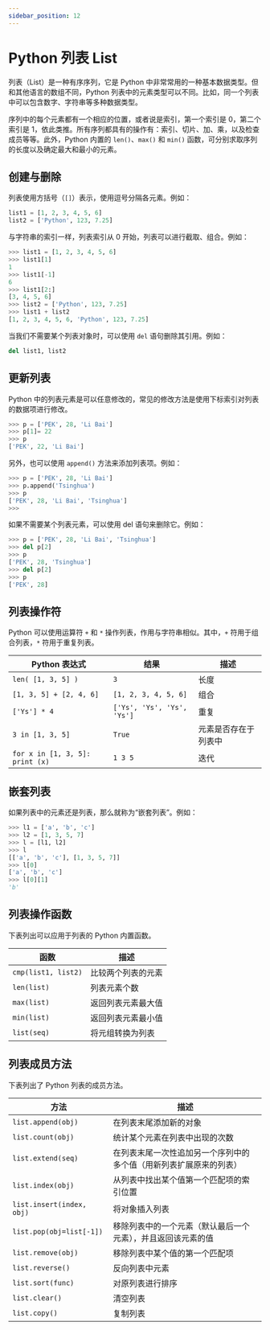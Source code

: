 ```yaml
---
sidebar_position: 12
---
```


# Python 列表 List



列表（List）是一种有序序列，它是 Python 中非常常用的一种基本数据类型。但和其他语言的数组不同，Python 列表中的元素类型可以不同。比如，同一个列表中可以包含数字、字符串等多种数据类型。

序列中的每个元素都有一个相应的位置，或者说是索引，第一个索引是 0，第二个索引是 1，依此类推。所有序列都具有的操作有：索引、切片、加、乘，以及检查成员等等。此外，Python 内置的 `len()`、`max()` 和 `min()` 函数，可分别求取序列的长度以及确定最大和最小的元素。



## 创建与删除

列表使用方括号（`[]`）表示，使用逗号分隔各元素。例如：

```python showLineNumbers
list1 = [1, 2, 3, 4, 5, 6]
list2 = ['Python', 123, 7.25]
```

与字符串的索引一样，列表索引从 0 开始，列表可以进行截取、组合。例如：

```python showLineNumbers
>>> list1 = [1, 2, 3, 4, 5, 6]
>>> list1[1]
1
>>> list1[-1]
6
>>> list1[2:]
[3, 4, 5, 6]
>>> list2 = ['Python', 123, 7.25]
>>> list1 + list2
[1, 2, 3, 4, 5, 6, 'Python', 123, 7.25]
```

当我们不需要某个列表对象时，可以使用 `del` 语句删除其引用。例如：

```python showLineNumbers
del list1, list2
```



## 更新列表

Python 中的列表元素是可以任意修改的，常见的修改方法是使用下标索引对列表的数据项进行修改。

```python showLineNumbers
>>> p = ['PEK', 28, 'Li Bai']
>>> p[1]= 22
>>> p
['PEK', 22, 'Li Bai']
```

另外，也可以使用 `append()` 方法来添加列表项。例如：

```python showLineNumbers
>>> p = ['PEK', 28, 'Li Bai']
>>> p.append('Tsinghua')
>>> p
['PEK', 28, 'Li Bai', 'Tsinghua']
>>> 
```

如果不需要某个列表元素，可以使用 del 语句来删除它。例如：

```python showLineNumbers
>>> p = ['PEK', 28, 'Li Bai', 'Tsinghua']
>>> del p[2]
>>> p
['PEK', 28, 'Tsinghua']
>>> del p[2]
>>> p
['PEK', 28]
```



## 列表操作符

Python 可以使用运算符 `+` 和 `*` 操作列表，作用与字符串相似。其中，`+` 符用于组合列表，`*` 符用于重复列表。

| Python 表达式                   | 结果                       | 描述                 |
| ------------------------------- | -------------------------- | -------------------- |
| `len( [1, 3, 5] )`              | `3`                        | 长度                 |
| `[1, 3, 5] + [2, 4, 6]`         | `[1, 2, 3, 4, 5, 6]`       | 组合                 |
| `['Ys'] * 4`                    | `['Ys', 'Ys', 'Ys', 'Ys']` | 重复                 |
| `3 in [1, 3, 5]`                | `True`                     | 元素是否存在于列表中 |
| `for x in [1, 3, 5]: print (x)` | `1 3 5`                    | 迭代                 |



## 嵌套列表

如果列表中的元素还是列表，那么就称为“嵌套列表”。例如：

```python showLineNumbers
>>> l1 = ['a', 'b', 'c']
>>> l2 = [1, 3, 5, 7]
>>> l = [l1, l2]
>>> l
[['a', 'b', 'c'], [1, 3, 5, 7]]
>>> l[0]
['a', 'b', 'c']
>>> l[0][1]
'b'
```



## 列表操作函数

下表列出可以应用于列表的 Python 内置函数。

| 函数                | 描述               |
| ------------------- | ------------------ |
| `cmp(list1, list2)` | 比较两个列表的元素 |
| `len(list)`         | 列表元素个数       |
| `max(list)`         | 返回列表元素最大值 |
| `min(list)`         | 返回列表元素最小值 |
| `list(seq)`         | 将元组转换为列表   |



## 列表成员方法

下表列出了 Python 列表的成员方法。

| 方法                      | 描述                                                         |
| ------------------------- | ------------------------------------------------------------ |
| `list.append(obj)`        | 在列表末尾添加新的对象                                       |
| `list.count(obj)`         | 统计某个元素在列表中出现的次数                               |
| `list.extend(seq)`        | 在列表末尾一次性追加另一个序列中的多个值（用新列表扩展原来的列表） |
| `list.index(obj)`         | 从列表中找出某个值第一个匹配项的索引位置                     |
| `list.insert(index, obj)` | 将对象插入列表                                               |
| `list.pop(obj=list[-1])`  | 移除列表中的一个元素（默认最后一个元素），并且返回该元素的值 |
| `list.remove(obj)`        | 移除列表中某个值的第一个匹配项                               |
| `list.reverse()`          | 反向列表中元素                                               |
| `list.sort(func)`         | 对原列表进行排序                                             |
| `list.clear()`            | 清空列表                                                     |
| `list.copy()`             | 复制列表                                                     |

